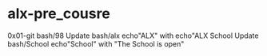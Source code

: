 # alx-pre_cousre
0x01-git
bash/98
Update bash/alx  echo"ALX" with echo"ALX School
Update bash/School   echo"School" with "The School is open"
